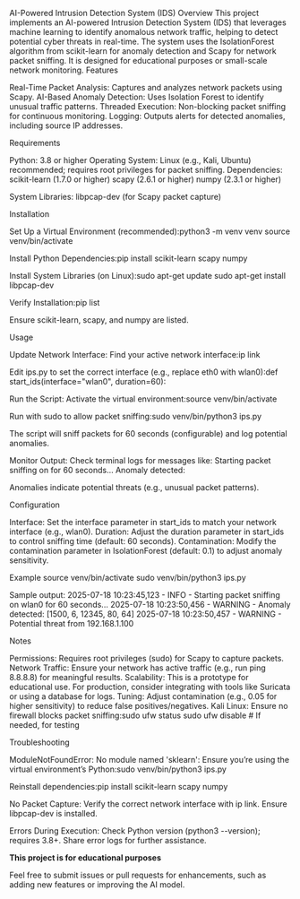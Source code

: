 AI-Powered Intrusion Detection System (IDS)
Overview
This project implements an AI-powered Intrusion Detection System (IDS) that leverages machine learning to identify anomalous network traffic, helping to detect potential cyber threats in real-time. The system uses the IsolationForest algorithm from scikit-learn for anomaly detection and Scapy for network packet sniffing. It is designed for educational purposes or small-scale network monitoring.
Features

Real-Time Packet Analysis: Captures and analyzes network packets using Scapy.
AI-Based Anomaly Detection: Uses Isolation Forest to identify unusual traffic patterns.
Threaded Execution: Non-blocking packet sniffing for continuous monitoring.
Logging: Outputs alerts for detected anomalies, including source IP addresses.

Requirements

Python: 3.8 or higher
Operating System: Linux (e.g., Kali, Ubuntu) recommended; requires root privileges for packet sniffing.
Dependencies:
scikit-learn (1.7.0 or higher)
scapy (2.6.1 or higher)
numpy (2.3.1 or higher)


System Libraries:
libpcap-dev (for Scapy packet capture)



Installation

Set Up a Virtual Environment (recommended):python3 -m venv venv
source venv/bin/activate


Install Python Dependencies:pip install scikit-learn scapy numpy


Install System Libraries (on Linux):sudo apt-get update
sudo apt-get install libpcap-dev


Verify Installation:pip list

Ensure scikit-learn, scapy, and numpy are listed.

Usage

Update Network Interface:
Find your active network interface:ip link


Edit ips.py to set the correct interface (e.g., replace eth0 with wlan0):def start_ids(interface="wlan0", duration=60):




Run the Script:
Activate the virtual environment:source venv/bin/activate


Run with sudo to allow packet sniffing:sudo venv/bin/python3 ips.py


The script will sniff packets for 60 seconds (configurable) and log potential anomalies.


Monitor Output:
Check terminal logs for messages like:
Starting packet sniffing on <interface> for 60 seconds...
Anomaly detected: <features>


Anomalies indicate potential threats (e.g., unusual packet patterns).



Configuration

Interface: Set the interface parameter in start_ids to match your network interface (e.g., wlan0).
Duration: Adjust the duration parameter in start_ids to control sniffing time (default: 60 seconds).
Contamination: Modify the contamination parameter in IsolationForest (default: 0.1) to adjust anomaly sensitivity.

Example
source venv/bin/activate
sudo venv/bin/python3 ips.py

Sample output:
2025-07-18 10:23:45,123 - INFO - Starting packet sniffing on wlan0 for 60 seconds...
2025-07-18 10:23:50,456 - WARNING - Anomaly detected: [1500, 6, 12345, 80, 64]
2025-07-18 10:23:50,457 - WARNING - Potential threat from 192.168.1.100

Notes

Permissions: Requires root privileges (sudo) for Scapy to capture packets.
Network Traffic: Ensure your network has active traffic (e.g., run ping 8.8.8.8) for meaningful results.
Scalability: This is a prototype for educational use. For production, consider integrating with tools like Suricata or using a database for logs.
Tuning: Adjust contamination (e.g., 0.05 for higher sensitivity) to reduce false positives/negatives.
Kali Linux: Ensure no firewall blocks packet sniffing:sudo ufw status
sudo ufw disable  # If needed, for testing



Troubleshooting

ModuleNotFoundError: No module named 'sklearn':
Ensure you’re using the virtual environment’s Python:sudo venv/bin/python3 ips.py


Reinstall dependencies:pip install scikit-learn scapy numpy




No Packet Capture:
Verify the correct network interface with ip link.
Ensure libpcap-dev is installed.


Errors During Execution:
Check Python version (python3 --version); requires 3.8+.
Share error logs for further assistance.



**This project is for educational purposes** 


Feel free to submit issues or pull requests for enhancements, such as adding new features or improving the AI model.